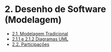 # 2. Desenho de Software (Modelagem)

* [2.1. Modelagem Tradicional](Modelagem/2.1.ModelagemTradicional.md)
* [2.1.1 e 2.1.2 Diagramas UML](Modelagem/2.1.1.UMLEstaticos.md)
* [2.2. Participações](Modelagem/2.2.ParticipacoesModelagem.md)
